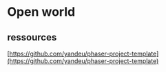 # Open world


## ressources

[https://github.com/yandeu/phaser-project-template](https://github.com/yandeu/phaser-project-template)
